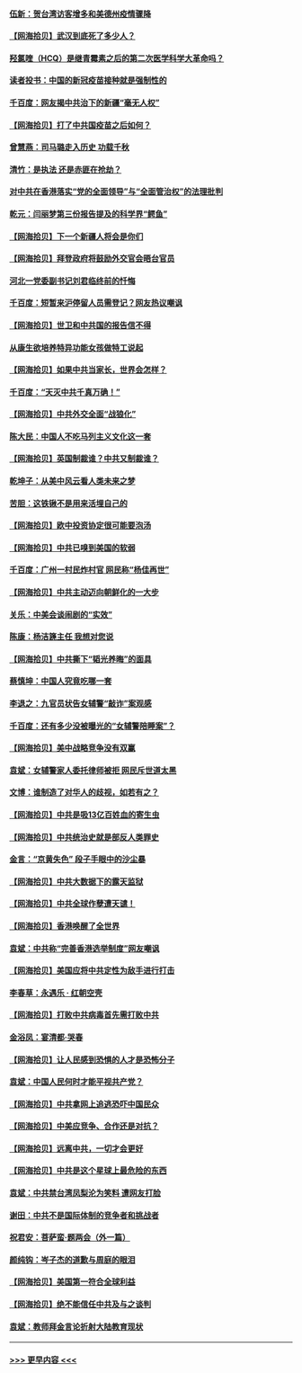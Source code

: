 #### [伍新：贺台湾访客增多和美德州疫情骤降](../pages/nsc993/n12865651.md?t=04090052) 
#### [【网海拾贝】武汉到底死了多少人？](../pages/nsc993/n12863707.md?t=04090052) 
#### [羟氯喹（HCQ）是继青霉素之后的第二次医学科学大革命吗？](../pages/nsc993/n12638564.md?t=04090052) 
#### [读者投书：中国的新冠疫苗接种就是强制性的](../pages/nsc993/n12859932.md?t=04090052) 
#### [千百度：网友揭中共治下的新疆“毫无人权”](../pages/nsc993/n12858385.md?t=04090052) 
#### [【网海拾贝】打了中共国疫苗之后如何？](../pages/nsc993/n12857866.md?t=04090052) 
#### [曾慧燕：司马璐走入历史 功载千秋](../pages/nsc993/n12856996.md?t=04090052) 
#### [清竹：是执法 还是赤匪在抢劫？](../pages/nsc993/n12856952.md?t=04090052) 
#### [对中共在香港落实“党的全面领导”与“全面管治权”的法理批判](../pages/nsc993/n12856929.md?t=04090052) 
#### [乾元：闫丽梦第三份报告提及的科学界“鳄鱼”](../pages/nsc993/n12855985.md?t=04090052) 
#### [【网海拾贝】下一个新疆人将会是你们](../pages/nsc993/n12855864.md?t=04090052) 
#### [【网海拾贝】拜登政府将鼓励外交官会晤台官员](../pages/nsc993/n12853615.md?t=04090052) 
#### [河北一党委副书记刘君临终前的忏悔](../pages/nsc993/n12849420.md?t=04090052) 
#### [千百度：短暂来沪停留人员需登记？网友热议嘲讽](../pages/nsc993/n12853497.md?t=04090052) 
#### [【网海拾贝】世卫和中共国的报告信不得](../pages/nsc993/n12850902.md?t=04090052) 
#### [从康生欲培养特异功能女孩做特工说起](../pages/nsc993/n12849289.md?t=04090052) 
#### [【网海拾贝】如果中共当家长，世界会怎样？](../pages/nsc993/n12848436.md?t=04090052) 
#### [千百度：“天灭中共千真万确！”](../pages/nsc993/n12845659.md?t=04090052) 
#### [【网海拾贝】中共外交全面“战狼化”](../pages/nsc993/n12845607.md?t=04090052) 
#### [陈大民：中国人不吃马列主义文化这一套](../pages/nsc993/n12842496.md?t=04090052) 
#### [【网海拾贝】英国制裁谁？中共又制裁谁？](../pages/nsc993/n12840909.md?t=04090052) 
#### [乾坤子：从美中风云看人类未来之梦](../pages/nsc993/n12840590.md?t=04090052) 
#### [苦胆：这铁锹不是用来活埋自己的](../pages/nsc993/n12839512.md?t=04090052) 
#### [【网海拾贝】欧中投资协定很可能要泡汤](../pages/nsc993/n12835122.md?t=04090052) 
#### [【网海拾贝】中共已嗅到美国的软弱](../pages/nsc993/n12832411.md?t=04090052) 
#### [千百度：广州一村民炸村官 网民称“杨佳再世”](../pages/nsc993/n12832380.md?t=04090052) 
#### [【网海拾贝】中共主动迈向朝鲜化的一大步](../pages/nsc993/n12829887.md?t=04090052) 
#### [关乐：中美会谈闹剧的“实效”](../pages/nsc993/n12826698.md?t=04090052) 
#### [陈康：杨洁篪主任  我想对您说](../pages/nsc993/n12826609.md?t=04090052) 
#### [【网海拾贝】中共撕下“韬光养晦”的面具](../pages/nsc993/n12826459.md?t=04090052) 
#### [蔡慎坤：中国人究竟吃哪一套](../pages/nsc993/n12826010.md?t=04090052) 
#### [李退之：九官员状告女辅警“敲诈”案观感](../pages/nsc993/n12823984.md?t=04090052) 
#### [千百度：还有多少没被曝光的“女辅警陪睡案”？](../pages/nsc993/n12822136.md?t=04090052) 
#### [【网海拾贝】美中战略竞争没有双赢](../pages/nsc993/n12822105.md?t=04090052) 
#### [袁斌：女辅警家人委托律师被拒 网民斥世道太黑](../pages/nsc993/n12822004.md?t=04090052) 
#### [文博：谁制造了对华人的歧视，如若有之？](../pages/nsc993/n12821635.md?t=04090052) 
#### [【网海拾贝】中共是吸13亿百姓血的寄生虫](../pages/nsc993/n12819191.md?t=04090052) 
#### [【网海拾贝】中共统治史就是部反人类罪史](../pages/nsc993/n12816738.md?t=04090052) 
#### [金言：“京黄失色” 段子手眼中的沙尘暴](../pages/nsc993/n12815700.md?t=04090052) 
#### [【网海拾贝】中共大数据下的露天监狱](../pages/nsc993/n12811075.md?t=04090052) 
#### [【网海拾贝】中共全球作孽遭天谴！](../pages/nsc993/n12810258.md?t=04090052) 
#### [【网海拾贝】香港唤醒了全世界](../pages/nsc993/n12809100.md?t=04090052) 
#### [袁斌：中共称“完善香港选举制度”网友嘲讽](../pages/nsc993/n12808994.md?t=04090052) 
#### [【网海拾贝】美国应将中共定性为敌手进行打击](../pages/nsc993/n12806870.md?t=04090052) 
#### [李春草：永遇乐 · 红朝空壳](../pages/nsc993/n12805365.md?t=04090052) 
#### [【网海拾贝】打败中共病毒首先需打败中共](../pages/nsc993/n12803930.md?t=04090052) 
#### [金浴凤：宴清都‧哭春](../pages/nsc993/n12801601.md?t=04090052) 
#### [【网海拾贝】让人民感到恐惧的人才是恐怖分子](../pages/nsc993/n12799347.md?t=04090052) 
#### [袁斌：中国人民何时才能平视共产党？](../pages/nsc993/n12799306.md?t=04090052) 
#### [【网海拾贝】中共拿网上追逃恐吓中国民众](../pages/nsc993/n12796905.md?t=04090052) 
#### [【网海拾贝】中美应竞争、合作还是对抗？](../pages/nsc993/n12794675.md?t=04090052) 
#### [【网海拾贝】远离中共，一切才会更好](../pages/nsc993/n12793572.md?t=04090052) 
#### [【网海拾贝】中共是这个星球上最危险的东西](../pages/nsc993/n12791400.md?t=04090052) 
#### [袁斌：中共禁台湾凤梨沦为笑料 遭网友打脸](../pages/nsc993/n12791335.md?t=04090052) 
#### [谢田：中共不是国际体制的竞争者和挑战者](../pages/nsc993/n12791212.md?t=04090052) 
#### [祝君安：菩萨蛮·题两会（外一篇）](../pages/nsc993/n12786801.md?t=04090052) 
#### [颜纯钩：岑子杰的道歉与周庭的眼泪](../pages/nsc993/n12786775.md?t=04090052) 
#### [【网海拾贝】美国第一符合全球利益](../pages/nsc993/n12786666.md?t=04090052) 
#### [【网海拾贝】绝不能信任中共及与之谈判](../pages/nsc993/n12784266.md?t=04090052) 
#### [袁斌：教师拜金言论折射大陆教育现状](../pages/nsc993/n12783868.md?t=04090052) 

----
#### [ >>> 更早内容 <<< ](../indexes/nsc993-earlier.md)
